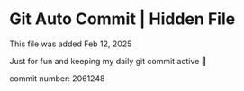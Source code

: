 # Git Auto Commit | Hidden File

This file was added Feb 12, 2025

Just for fun and keeping my daily git commit active 🤪

commit number: 2061248
